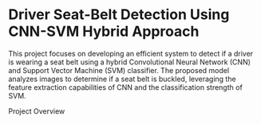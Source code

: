 # Driver Seat-Belt Detection Using CNN-SVM Hybrid Approach

This project focuses on developing an efficient system to detect if a driver is wearing a seat belt using a hybrid Convolutional Neural Network (CNN) and Support Vector Machine (SVM) classifier. The proposed model analyzes images to determine if a seat belt is buckled, leveraging the feature extraction capabilities of CNN and the classification strength of SVM.


Project Overview

